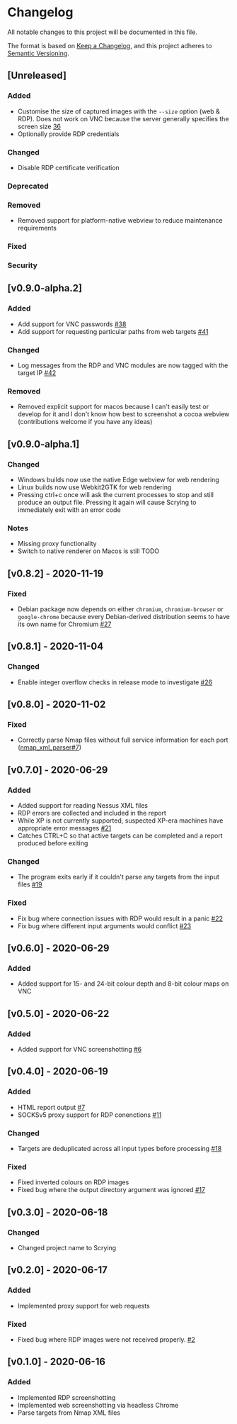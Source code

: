# Changelog
All notable changes to this project will be documented in this file.

The format is based on [Keep a Changelog](https://keepachangelog.com/en/1.0.0/),
and this project adheres to [Semantic Versioning](https://semver.org/spec/v2.0.0.html).

## [Unreleased]
### Added
* Customise the size of captured images with the `--size` option (web & RDP). Does not work on VNC because the server generally specifies the screen size [36](https://github.com/nccgroup/scrying/issues/36)
* Optionally provide RDP credentials

### Changed
* Disable RDP certificate verification

### Deprecated

### Removed
* Removed support for platform-native webview to reduce maintenance requirements

### Fixed

### Security


## [v0.9.0-alpha.2]
### Added
* Add support for VNC passwords [#38](https://github.com/nccgroup/scrying/issues/38)
* Add support for requesting particular paths from web targets [#41](https://github.com/nccgroup/scrying/issues/41)

### Changed
* Log messages from the RDP and VNC modules are now tagged with the target IP [#42](https://github.com/nccgroup/scrying/issues/42)


### Removed
* Removed explicit support for macos because I can't easily test or develop for it and I don't know how best to screenshot a cocoa webview (contributions welcome if you have any ideas)


## [v0.9.0-alpha.1]

### Changed
* Windows builds now use the native Edge webview for web rendering
* Linux builds now use Webkit2GTK for web rendering
* Pressing ctrl+c once will ask the current processes to stop and still produce an output file. Pressing it again will cause Scrying to immediately exit with an error code

### Notes
* Missing proxy functionality
* Switch to native renderer on Macos is still TODO


## [v0.8.2] - 2020-11-19
### Fixed
* Debian package now depends on either `chromium`, `chromium-browser` or `google-chrome` because every Debian-derived distribution seems to have its own name for Chromium [#27](https://github.com/nccgroup/scrying/issues/27)


## [v0.8.1] - 2020-11-04
### Changed
* Enable integer overflow checks in release mode to investigate [#26](https://github.com/nccgroup/scrying/issues/26)


## [v0.8.0] - 2020-11-02

### Fixed
* Correctly parse Nmap files without full service information for each port ([nmap_xml_parser#7](https://github.com/Ayrx/nmap_xml_parser/issues/7))


## [v0.7.0] - 2020-06-29
### Added
* Added support for reading Nessus XML files
* RDP errors are collected and included in the report
* While XP is not currently supported, suspected XP-era machines have appropriate error messages [#21](https://github.com/nccgroup/scrying/issues/21)
* Catches CTRL+C so that active targets can be completed and a report produced before exiting

### Changed
* The program exits early if it couldn't parse any targets from the input files [#19](https://github.com/nccgroup/scrying/issues/19)

### Fixed
* Fix bug where connection issues with RDP would result in a panic [#22](https://github.com/nccgroup/scrying/issues/22)
* Fix bug where different input arguments would conflict [#23](https://github.com/nccgroup/scrying/issues/23)


## [v0.6.0] - 2020-06-29
### Added
* Added support for 15- and 24-bit colour depth and 8-bit colour maps on VNC

## [v0.5.0] - 2020-06-22
### Added
* Added support for VNC screenshotting [#6](https://github.com/nccgroup/scrying/issues/6)


## [v0.4.0] - 2020-06-19
### Added
* HTML report output [#7](https://github.com/nccgroup/scrying/issues/7)
* SOCKSv5 proxy support for RDP conenctions [#11](https://github.com/nccgroup/scrying/issues/11)

### Changed
* Targets are deduplicated across all input types before processing [#18](https://github.com/nccgroup/scrying/issues/18)

### Fixed
* Fixed inverted colours on RDP images
* Fixed bug where the output directory argument was ignored [#17](https://github.com/nccgroup/scrying/issues/17)

## [v0.3.0] - 2020-06-18
### Changed
* Changed project name to Scrying

## [v0.2.0] - 2020-06-17
### Added
* Implemented proxy support for web requests

### Fixed
* Fixed bug where RDP images were not received properly. [#2](https://github.com/nccgroup/scrying/issues/2)

## [v0.1.0] - 2020-06-16
### Added
* Implemented RDP screenshotting
* Implemented web screenshotting via headless Chrome
* Parse targets from Nmap XML files
